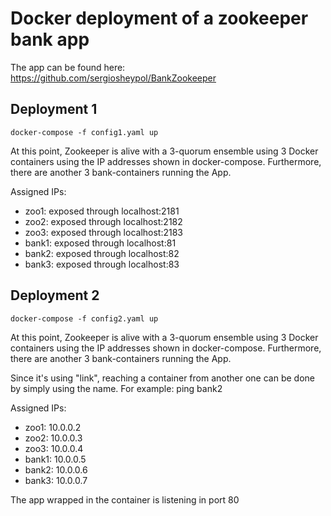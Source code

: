 # Docker deployment of a zookeeper bank app
The app can be found here: https://github.com/sergiosheypol/BankZookeeper


## Deployment 1
``docker-compose -f config1.yaml up``

At this point, Zookeeper is alive with a 3-quorum ensemble using 3 Docker containers using the IP addresses shown in docker-compose.
Furthermore, there are another 3 bank-containers running the App.

Assigned IPs:
- zoo1: exposed through localhost:2181
- zoo2: exposed through localhost:2182
- zoo3: exposed through localhost:2183
- bank1: exposed through localhost:81
- bank2: exposed through localhost:82
- bank3: exposed through localhost:83


## Deployment 2
``docker-compose -f config2.yaml up``

At this point, Zookeeper is alive with a 3-quorum ensemble using 3 Docker containers using the IP addresses shown in docker-compose.
Furthermore, there are another 3 bank-containers running the App.

Since it's using "link", reaching a container from another one can be done by simply using the name. For example: ping bank2

Assigned IPs:
- zoo1: 10.0.0.2
- zoo2: 10.0.0.3
- zoo3: 10.0.0.4
- bank1: 10.0.0.5
- bank2: 10.0.0.6
- bank3: 10.0.0.7

The app wrapped in the container is listening in port 80



